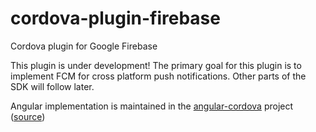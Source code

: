 # cordova-plugin-firebase
Cordova plugin for Google Firebase

This plugin is under development! The primary goal for this plugin is to implement FCM for cross platform push notifications. Other parts of the SDK will follow later.

Angular implementation is maintained in the [angular-cordova](https://github.com/arnesson/angular-cordova) project ([source](https://github.com/arnesson/angular-cordova/blob/master/src/plugins/3rdparty/firebase.js))
